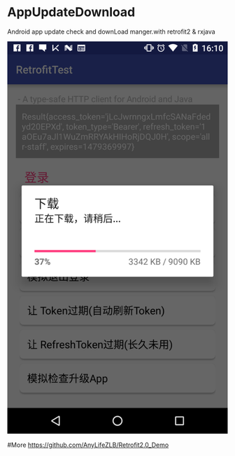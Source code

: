 # AppUpdateDownload
Android app update check and downLoad manger.with retrofit2 & rxjava

![image](https://github.com/AnyLifeZLB/AppUpdateDownload/raw/master/1111.png)



#More
https://github.com/AnyLifeZLB/Retrofit2.0_Demo

